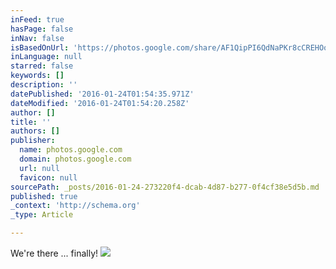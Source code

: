 ```yaml
---
inFeed: true
hasPage: false
inNav: false
isBasedOnUrl: 'https://photos.google.com/share/AF1QipPI6QdNaPKr8cCREHOot6Yhyw4uj4pecMNYSqfg6t3WstbwUjG0TPJvowKfbqceOQ/photo/AF1QipNZ0rZl0JmLnAsMx3QWvudr1arm7Kih2f2UKasC?key=NTMzai1Wd2xEMVE5cmRYMlBybnhPdzdFdWhuWmZR'
inLanguage: null
starred: false
keywords: []
description: ''
datePublished: '2016-01-24T01:54:35.971Z'
dateModified: '2016-01-24T01:54:20.258Z'
author: []
title: ''
authors: []
publisher:
  name: photos.google.com
  domain: photos.google.com
  url: null
  favicon: null
sourcePath: _posts/2016-01-24-273220f4-dcab-4d87-b277-0f4cf38e5d5b.md
published: true
_context: 'http://schema.org'
_type: Article

---
```

We're there ... finally!
![](https://lh3.googleusercontent.com/uDEvOLoePRJOxcq9DE7_Yj-I0tjYka86a7_3ebYsF_nbXv8qBt6vY5AXv_9JSgmgv7O5t0uQ6Fv6bZks_RnwccX949_Xt4cXuPWZxmryeuFY2mQJHVtXfZgFRcXZWFe77L2OQAsEQKECh_SJLAdxECKljSb7OagqfoykD2JAhkudptlbYLrdo9Mq-qftkb7Gjv6nZ0iSqKCDyLdv3KSRoJKZuqk0g8GtQf_UC8FA3GoA6KTHpsSHVZbLQHj4KzzWK_YrpAChBtQM3w8sDsC77XHOHg1jjJbY5eE5PXkbE351zg1PbCZRQ69vC0MQfdB2oer9BDG0NBFe3bQf8yz8QfTFBMUFQ3Dme_hTiz4-zVK3bCqGWCi6eEqDjCR4jA-3g0YCoI8-B8jrOqOaemfLOIPl4lDHEPgp7cmSfb_r_rTSjzXy49iSUSefqpDvi3xdWu7DDrfy2jUnGhGb44A9RGTBcKkBeFw06kbYtaarC6IgIiqgipSF1_QKZQuJQzrbTEW_JxJc4ul-gBOtNb0K_ywHQTw9Bpqn7NufI5NUfl6DeaOOCxZmO1duSrBAUwJxWP4K7A=w963-h722-no)